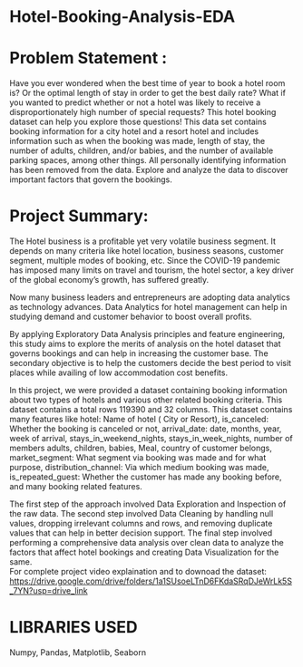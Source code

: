 # Hotel-Booking-Analysis-EDA

# Problem Statement : 
Have you ever wondered when the best time of year to book a hotel room is? Or the optimal length of stay in order to get the best daily rate? What if you wanted to predict whether or not a hotel was likely to receive a disproportionately high number of special requests? This hotel booking dataset can help you explore those questions! This data set contains booking information for a city hotel and a resort hotel and includes information such as when the booking was made, length of stay, the number of adults, children, and/or babies, and the number of available parking spaces, among other things. All personally identifying information has been removed from the data.
Explore and analyze the data to discover important factors that govern the bookings.

# Project Summary:
The Hotel business is a profitable yet very volatile business segment. It depends on many criteria like hotel location, business seasons, customer segment, multiple modes of booking, etc. Since the COVID-19 pandemic has imposed many limits on travel and tourism, the hotel sector, a key driver of the global economy’s growth, has suffered greatly.

Now many business leaders and entrepreneurs are adopting data analytics as technology advances. Data Analytics for hotel management can help in studying demand and customer behavior to boost overall profits.

By applying Exploratory Data Analysis principles and feature engineering, this study aims to explore the merits of analysis on the hotel dataset that governs bookings and can help in increasing the customer base. The secondary objective is to help the customers decide the best period to visit places while availing of low accommodation cost benefits.

In this project, we were provided a dataset containing booking information about two types of hotels and various other related booking criteria. This dataset contains a total rows 119390 and 32 columns. This dataset contains many features like hotel: Name of hotel ( City or Resort), is_canceled: Whether the booking is canceled or not, arrival_date: date, months, year, week of arrival, stays_in_weekend_nights, stays_in_week_nights, number of members adults, children, babies, Meal, country of customer belongs, market_segment: What segment via booking was made and for what purpose, distribution_channel: Via which medium booking was made, is_repeated_guest: Whether the customer has made any booking before, and many booking related features.

The first step of the approach involved Data Exploration and Inspection of the raw data. The second step involved Data Cleaning by handling null values, dropping irrelevant columns and rows, and removing duplicate values that can help in better decision support. The final step involved performing a comprehensive data analysis over clean data to analyze the factors that affect hotel bookings and creating Data Visualization for the same.      
For complete project video explaination and to downoad the dataset: https://drive.google.com/drive/folders/1a1SUsoeLTnD6FKdaSRqDJeWrLk5S_7YN?usp=drive_link

# LIBRARIES USED

Numpy, Pandas, Matplotlib, Seaborn
